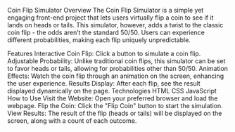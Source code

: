 Coin Flip Simulator
Overview
The Coin Flip Simulator is a simple yet engaging front-end project that lets users virtually flip a coin to see if it lands on heads or tails. This simulator, however, adds a twist to the classic coin flip - the odds aren’t the standard 50/50. Users can experience different probabilities, making each flip uniquely unpredictable.

Features
Interactive Coin Flip: Click a button to simulate a coin flip.
Adjustable Probability: Unlike traditional coin flips, this simulator can be set to favor heads or tails, allowing for probabilities other than 50/50.
Animation Effects: Watch the coin flip through an animation on the screen, enhancing the user experience.
Results Display: After each flip, see the result displayed dynamically on the page.
Technologies
HTML
CSS
JavaScript
How to Use
Visit the Website: Open your preferred browser and load the webpage.
Flip the Coin: Click the "Flip Coin" button to start the simulation.
View Results: The result of the flip (heads or tails) will be displayed on the screen, along with a count of each outcome.
